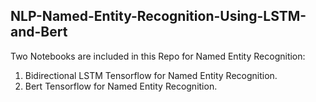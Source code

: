 ## NLP-Named-Entity-Recognition-Using-LSTM-and-Bert
Two Notebooks are included in this Repo for Named Entity Recognition:
1. Bidirectional LSTM Tensorflow for Named Entity Recognition.
2. Bert Tensorflow for Named Entity Recognition.
